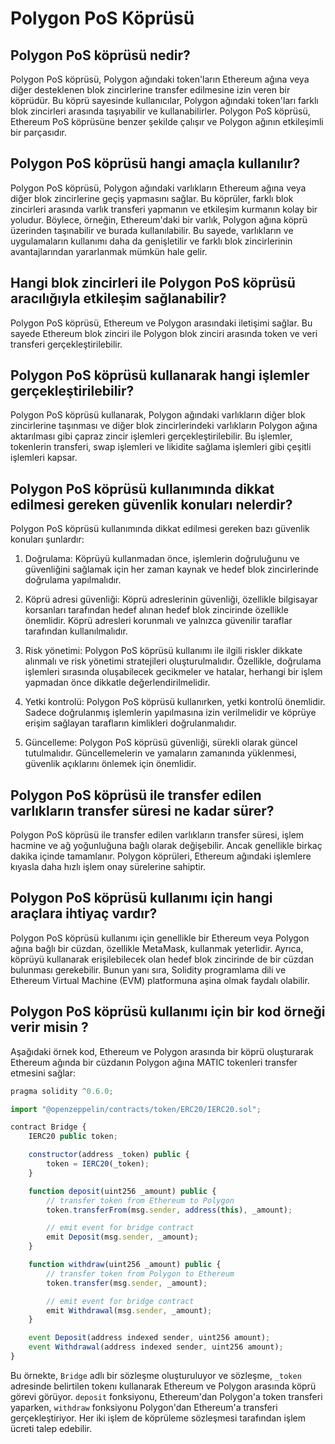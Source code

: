 # Polygon PoS Köprüsü

## Polygon PoS köprüsü nedir?

Polygon PoS köprüsü, Polygon ağındaki token'ların Ethereum ağına veya diğer desteklenen blok zincirlerine transfer edilmesine izin veren bir köprüdür. Bu köprü sayesinde kullanıcılar, Polygon ağındaki token'ları farklı blok zincirleri arasında taşıyabilir ve kullanabilirler. Polygon PoS köprüsü, Ethereum PoS köprüsüne benzer şekilde çalışır ve Polygon ağının etkileşimli bir parçasıdır.

## Polygon PoS köprüsü hangi amaçla kullanılır?

Polygon PoS köprüsü, Polygon ağındaki varlıkların Ethereum ağına veya diğer blok zincirlerine geçiş yapmasını sağlar. Bu köprüler, farklı blok zincirleri arasında varlık transferi yapmanın ve etkileşim kurmanın kolay bir yoludur. Böylece, örneğin, Ethereum'daki bir varlık, Polygon ağına köprü üzerinden taşınabilir ve burada kullanılabilir. Bu sayede, varlıkların ve uygulamaların kullanımı daha da genişletilir ve farklı blok zincirlerinin avantajlarından yararlanmak mümkün hale gelir.

## Hangi blok zincirleri ile Polygon PoS köprüsü aracılığıyla etkileşim sağlanabilir?

Polygon PoS köprüsü, Ethereum ve Polygon arasındaki iletişimi sağlar. Bu sayede Ethereum blok zinciri ile Polygon blok zinciri arasında token ve veri transferi gerçekleştirilebilir.

## Polygon PoS köprüsü kullanarak hangi işlemler gerçekleştirilebilir?

Polygon PoS köprüsü kullanarak, Polygon ağındaki varlıkların diğer blok zincirlerine taşınması ve diğer blok zincirlerindeki varlıkların Polygon ağına aktarılması gibi çapraz zincir işlemleri gerçekleştirilebilir. Bu işlemler, tokenlerin transferi, swap işlemleri ve likidite sağlama işlemleri gibi çeşitli işlemleri kapsar.

## Polygon PoS köprüsü kullanımında dikkat edilmesi gereken güvenlik konuları nelerdir?

Polygon PoS köprüsü kullanımında dikkat edilmesi gereken bazı güvenlik konuları şunlardır:

1.  Doğrulama: Köprüyü kullanmadan önce, işlemlerin doğruluğunu ve güvenliğini sağlamak için her zaman kaynak ve hedef blok zincirlerinde doğrulama yapılmalıdır.
    
2.  Köprü adresi güvenliği: Köprü adreslerinin güvenliği, özellikle bilgisayar korsanları tarafından hedef alınan hedef blok zincirinde özellikle önemlidir. Köprü adresleri korunmalı ve yalnızca güvenilir taraflar tarafından kullanılmalıdır.
    
3.  Risk yönetimi: Polygon PoS köprüsü kullanımı ile ilgili riskler dikkate alınmalı ve risk yönetimi stratejileri oluşturulmalıdır. Özellikle, doğrulama işlemleri sırasında oluşabilecek gecikmeler ve hatalar, herhangi bir işlem yapmadan önce dikkatle değerlendirilmelidir.
    
4.  Yetki kontrolü: Polygon PoS köprüsü kullanırken, yetki kontrolü önemlidir. Sadece doğrulanmış işlemlerin yapılmasına izin verilmelidir ve köprüye erişim sağlayan tarafların kimlikleri doğrulanmalıdır.
    
5.  Güncelleme: Polygon PoS köprüsü güvenliği, sürekli olarak güncel tutulmalıdır. Güncellemelerin ve yamaların zamanında yüklenmesi, güvenlik açıklarını önlemek için önemlidir.

## Polygon PoS köprüsü ile transfer edilen varlıkların transfer süresi ne kadar sürer?

Polygon PoS köprüsü ile transfer edilen varlıkların transfer süresi, işlem hacmine ve ağ yoğunluğuna bağlı olarak değişebilir. Ancak genellikle birkaç dakika içinde tamamlanır. Polygon köprüleri, Ethereum ağındaki işlemlere kıyasla daha hızlı işlem onay sürelerine sahiptir.

## Polygon PoS köprüsü kullanımı için hangi araçlara ihtiyaç vardır?

Polygon PoS köprüsü kullanımı için genellikle bir Ethereum veya Polygon ağına bağlı bir cüzdan, özellikle MetaMask, kullanmak yeterlidir. Ayrıca, köprüyü kullanarak erişilebilecek olan hedef blok zincirinde de bir cüzdan bulunması gerekebilir. Bunun yanı sıra, Solidity programlama dili ve Ethereum Virtual Machine (EVM) platformuna aşina olmak faydalı olabilir.

## Polygon PoS köprüsü kullanımı için bir kod örneği verir misin ?

Aşağıdaki örnek kod, Ethereum ve Polygon arasında bir köprü oluşturarak Ethereum ağında bir cüzdanın Polygon ağına MATIC tokenleri transfer etmesini sağlar:

```javascript
pragma solidity ^0.6.0;

import "@openzeppelin/contracts/token/ERC20/IERC20.sol";

contract Bridge {
    IERC20 public token;

    constructor(address _token) public {
        token = IERC20(_token);
    }

    function deposit(uint256 _amount) public {
        // transfer token from Ethereum to Polygon
        token.transferFrom(msg.sender, address(this), _amount);

        // emit event for bridge contract
        emit Deposit(msg.sender, _amount);
    }

    function withdraw(uint256 _amount) public {
        // transfer token from Polygon to Ethereum
        token.transfer(msg.sender, _amount);

        // emit event for bridge contract
        emit Withdrawal(msg.sender, _amount);
    }

    event Deposit(address indexed sender, uint256 amount);
    event Withdrawal(address indexed sender, uint256 amount);
}
```

Bu örnekte, `Bridge` adlı bir sözleşme oluşturuluyor ve sözleşme, `_token` adresinde belirtilen tokenı kullanarak Ethereum ve Polygon arasında köprü görevi görüyor. `deposit` fonksiyonu, Ethereum'dan Polygon'a token transferi yaparken, `withdraw` fonksiyonu Polygon'dan Ethereum'a transferi gerçekleştiriyor. Her iki işlem de köprüleme sözleşmesi tarafından işlem ücreti talep edebilir.

